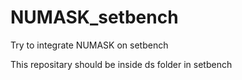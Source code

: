 # NUMASK_setbench

Try to integrate NUMASK on setbench

This repositary should be inside ds folder in setbench

